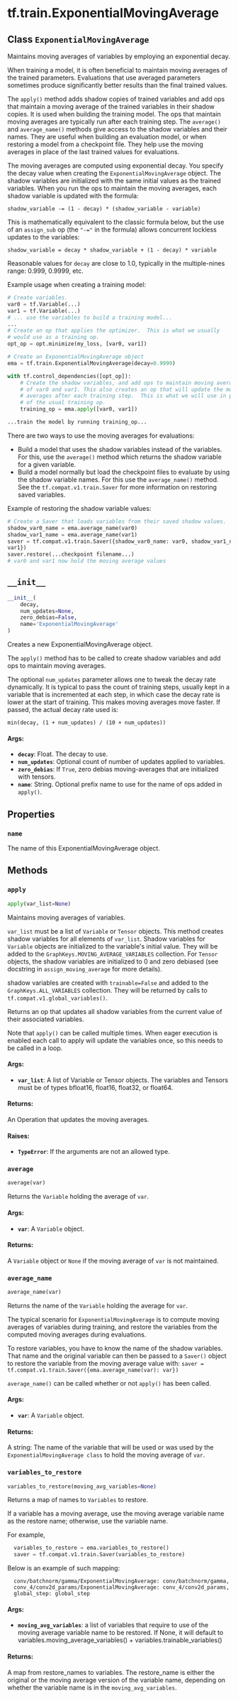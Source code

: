 <div itemscope itemtype="http://developers.google.com/ReferenceObject">
<meta itemprop="name" content="tf.train.ExponentialMovingAverage" />
<meta itemprop="path" content="Stable" />
<meta itemprop="property" content="name"/>
<meta itemprop="property" content="__init__"/>
<meta itemprop="property" content="apply"/>
<meta itemprop="property" content="average"/>
<meta itemprop="property" content="average_name"/>
<meta itemprop="property" content="variables_to_restore"/>
</div>

# tf.train.ExponentialMovingAverage

## Class `ExponentialMovingAverage`



Maintains moving averages of variables by employing an exponential decay.

When training a model, it is often beneficial to maintain moving averages of
the trained parameters.  Evaluations that use averaged parameters sometimes
produce significantly better results than the final trained values.

The `apply()` method adds shadow copies of trained variables and add ops that
maintain a moving average of the trained variables in their shadow copies.
It is used when building the training model.  The ops that maintain moving
averages are typically run after each training step.
The `average()` and `average_name()` methods give access to the shadow
variables and their names.  They are useful when building an evaluation
model, or when restoring a model from a checkpoint file.  They help use the
moving averages in place of the last trained values for evaluations.

The moving averages are computed using exponential decay.  You specify the
decay value when creating the `ExponentialMovingAverage` object.  The shadow
variables are initialized with the same initial values as the trained
variables.  When you run the ops to maintain the moving averages, each
shadow variable is updated with the formula:

  `shadow_variable -= (1 - decay) * (shadow_variable - variable)`

This is mathematically equivalent to the classic formula below, but the use
of an `assign_sub` op (the `"-="` in the formula) allows concurrent lockless
updates to the variables:

  `shadow_variable = decay * shadow_variable + (1 - decay) * variable`

Reasonable values for `decay` are close to 1.0, typically in the
multiple-nines range: 0.999, 0.9999, etc.

Example usage when creating a training model:

```python
# Create variables.
var0 = tf.Variable(...)
var1 = tf.Variable(...)
# ... use the variables to build a training model...
...
# Create an op that applies the optimizer.  This is what we usually
# would use as a training op.
opt_op = opt.minimize(my_loss, [var0, var1])

# Create an ExponentialMovingAverage object
ema = tf.train.ExponentialMovingAverage(decay=0.9999)

with tf.control_dependencies([opt_op]):
    # Create the shadow variables, and add ops to maintain moving averages
    # of var0 and var1. This also creates an op that will update the moving
    # averages after each training step.  This is what we will use in place
    # of the usual training op.
    training_op = ema.apply([var0, var1])

...train the model by running training_op...
```

There are two ways to use the moving averages for evaluations:

*  Build a model that uses the shadow variables instead of the variables.
   For this, use the `average()` method which returns the shadow variable
   for a given variable.
*  Build a model normally but load the checkpoint files to evaluate by using
   the shadow variable names.  For this use the `average_name()` method.  See
   the `tf.compat.v1.train.Saver` for more
   information on restoring saved variables.

Example of restoring the shadow variable values:

```python
# Create a Saver that loads variables from their saved shadow values.
shadow_var0_name = ema.average_name(var0)
shadow_var1_name = ema.average_name(var1)
saver = tf.compat.v1.train.Saver({shadow_var0_name: var0, shadow_var1_name:
var1})
saver.restore(...checkpoint filename...)
# var0 and var1 now hold the moving average values
```

<h2 id="__init__"><code>__init__</code></h2>

``` python
__init__(
    decay,
    num_updates=None,
    zero_debias=False,
    name='ExponentialMovingAverage'
)
```

Creates a new ExponentialMovingAverage object.

The `apply()` method has to be called to create shadow variables and add
ops to maintain moving averages.

The optional `num_updates` parameter allows one to tweak the decay rate
dynamically. It is typical to pass the count of training steps, usually
kept in a variable that is incremented at each step, in which case the
decay rate is lower at the start of training.  This makes moving averages
move faster.  If passed, the actual decay rate used is:

  `min(decay, (1 + num_updates) / (10 + num_updates))`

#### Args:

* <b>`decay`</b>: Float.  The decay to use.
* <b>`num_updates`</b>: Optional count of number of updates applied to variables.
* <b>`zero_debias`</b>: If `True`, zero debias moving-averages that are initialized
    with tensors.
* <b>`name`</b>: String. Optional prefix name to use for the name of ops added in
    `apply()`.



## Properties

<h3 id="name"><code>name</code></h3>

The name of this ExponentialMovingAverage object.



## Methods

<h3 id="apply"><code>apply</code></h3>

``` python
apply(var_list=None)
```

Maintains moving averages of variables.

`var_list` must be a list of `Variable` or `Tensor` objects.  This method
creates shadow variables for all elements of `var_list`.  Shadow variables
for `Variable` objects are initialized to the variable's initial value.
They will be added to the `GraphKeys.MOVING_AVERAGE_VARIABLES` collection.
For `Tensor` objects, the shadow variables are initialized to 0 and zero
debiased (see docstring in `assign_moving_average` for more details).

shadow variables are created with `trainable=False` and added to the
`GraphKeys.ALL_VARIABLES` collection.  They will be returned by calls to
`tf.compat.v1.global_variables()`.

Returns an op that updates all shadow variables from the current value of
their associated variables.

Note that `apply()` can be called multiple times. When eager execution is
enabled each call to apply will update the variables once, so this needs to
be called in a loop.

#### Args:

* <b>`var_list`</b>: A list of Variable or Tensor objects. The variables and Tensors
    must be of types bfloat16, float16, float32, or float64.


#### Returns:

An Operation that updates the moving averages.


#### Raises:

* <b>`TypeError`</b>: If the arguments are not an allowed type.

<h3 id="average"><code>average</code></h3>

``` python
average(var)
```

Returns the `Variable` holding the average of `var`.

#### Args:

* <b>`var`</b>: A `Variable` object.


#### Returns:

A `Variable` object or `None` if the moving average of `var`
is not maintained.

<h3 id="average_name"><code>average_name</code></h3>

``` python
average_name(var)
```

Returns the name of the `Variable` holding the average for `var`.

The typical scenario for `ExponentialMovingAverage` is to compute moving
averages of variables during training, and restore the variables from the
computed moving averages during evaluations.

To restore variables, you have to know the name of the shadow variables.
That name and the original variable can then be passed to a `Saver()` object
to restore the variable from the moving average value with:
  `saver = tf.compat.v1.train.Saver({ema.average_name(var): var})`

`average_name()` can be called whether or not `apply()` has been called.

#### Args:

* <b>`var`</b>: A `Variable` object.


#### Returns:

A string: The name of the variable that will be used or was used
by the `ExponentialMovingAverage class` to hold the moving average of
`var`.

<h3 id="variables_to_restore"><code>variables_to_restore</code></h3>

``` python
variables_to_restore(moving_avg_variables=None)
```

Returns a map of names to `Variables` to restore.

If a variable has a moving average, use the moving average variable name as
the restore name; otherwise, use the variable name.

For example,

```python
  variables_to_restore = ema.variables_to_restore()
  saver = tf.compat.v1.train.Saver(variables_to_restore)
```

Below is an example of such mapping:

```
  conv/batchnorm/gamma/ExponentialMovingAverage: conv/batchnorm/gamma,
  conv_4/conv2d_params/ExponentialMovingAverage: conv_4/conv2d_params,
  global_step: global_step
```

#### Args:

* <b>`moving_avg_variables`</b>: a list of variables that require to use of the
    moving average variable name to be restored. If None, it will default to
    variables.moving_average_variables() + variables.trainable_variables()


#### Returns:

A map from restore_names to variables. The restore_name is either the
original or the moving average version of the variable name, depending
on whether the variable name is in the `moving_avg_variables`.



